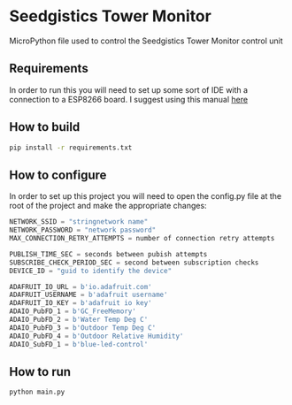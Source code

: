 # Seedgistics Tower Monitor
MicroPython file used to control the Seedgistics Tower Monitor control unit
  
## Requirements
In order to run this you will need to set up some sort of IDE with a connection to a ESP8266 board. I suggest using this manual [here](https://blog.jetbrains.com/pycharm/2018/01/micropython-plugin-for-pycharm/ "PyCharm + ESP8266")
  

## How to build
```bash
pip install -r requirements.txt
```  

## How to configure
In order to set up this project you will need to open the config.py file at the root of the project and make the appropriate changes:
```python
NETWORK_SSID = "stringnetwork name"
NETWORK_PASSWORD = "network password"
MAX_CONNECTION_RETRY_ATTEMPTS = number of connection retry attempts

PUBLISH_TIME_SEC = seconds between pubish attempts
SUBSCRIBE_CHECK_PERIOD_SEC = second between subscription checks
DEVICE_ID = "guid to identify the device"

ADAFRUIT_IO_URL = b'io.adafruit.com'
ADAFRUIT_USERNAME = b'adafruit username'
ADAFRUIT_IO_KEY = b'adafruit io key'
ADAIO_PubFD_1 = b'GC_FreeMemory'
ADAIO_PubFD_2 = b'Water Temp Deg C'
ADAIO_PubFD_3 = b'Outdoor Temp Deg C'
ADAIO_PubFD_4 = b'Outdoor Relative Humidity'
ADAIO_SubFD_1 = b'blue-led-control'
```

## How to run
```bash
python main.py
```